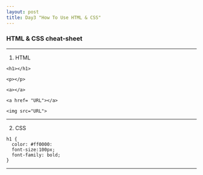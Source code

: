 ```yaml
---
layout: post
title: Day3 "How To Use HTML & CSS"
---
```


### HTML & CSS cheat-sheet

***

1. HTML

```
<h1></h1>  
```

```
<p></p>  
```

```
<a></a>  
```

```
<a href= "URL"></a>  
```

```
<img src="URL">  
```

***

2. CSS

```
h1 {  
  color: #ff0000:  
  font-size:100px;  
  font-family: bold;
}  
```

***
